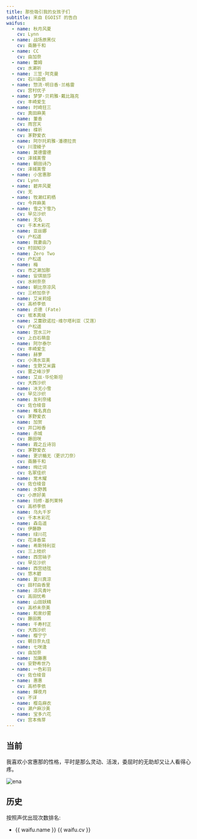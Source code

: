 ```yaml
---
title: 那些吸引我的女孩子们
subtitle: 来自 EGOIST 的告白
waifus:
  - name: 秋月风夏
    cv: Lynn
  - name: 战场原黑仪
    cv: 斋藤千和
  - name: CC
    cv: 由加奈
  - name: 蕾姆
    cv: 水濑祈
  - name: 三笠·阿克曼
    cv: 石川由依
  - name: 惣流·明日香·兰格雷
    cv: 宫村优子
  - name: 梦梦·贝莉雅·戴比路克
    cv: 丰崎爱生
  - name: 时崎狂三
    cv: 真田麻美
  - name: 董香
    cv: 雨宫天
  - name: 楪祈
    cv: 茅野爱衣
  - name: 阿尔托莉雅·潘德拉贡
    cv: 川澄綾子
  - name: 莫德雷德
    cv: 泽城美雪
  - name: 朝田诗乃
    cv: 泽城美雪
  - name: 小宮惠那
    cv: Lynn
  - name: 碧井风夏
    cv: 无
  - name: 牧濑红莉栖
    cv: 今井麻美
  - name: 雪之下雪乃
    cv: 早见沙织
  - name: 无名
    cv: 千本木彩花
  - name: 亚丝娜
    cv: 户松遥
  - name: 我妻由乃
    cv: 村田知沙
  - name: Zero Two
    cv: 户松遥
  - name: 梅
    cv: 市之濑加那
  - name: 安琪丽莎
    cv: 水树奈奈
  - name: 朝比奈凉风
    cv: 三桥加奈子
  - name: 艾米莉娅
    cv: 高桥李依
  - name: 贞德 (Fate)
    cv: 坂本真绫
  - name: 艾蕾欧诺拉·维尔塔利亚（艾莲）
    cv: 户松遥
  - name: 宫水三叶
    cv: 上白石萌音
  - name: 阿尔泰尔
    cv: 丰崎爱生
  - name: 赫萝
    cv: 小清水亚美
  - name: 生野艾米露
    cv: 雾之峰沙罗
  - name: 艾丝·华伦斯坦
    cv: 大西沙织
  - name: 冰无小雪
    cv: 早见沙织
  - name: 友利奈绪
    cv: 佐仓绫音
  - name: 椎名真白
    cv: 茅野爱衣
  - name: 加贺
    cv: 井口裕香
  - name: 赤城
    cv: 藤田咲
  - name: 霞之丘诗羽
    cv: 茅野爱衣
  - name: 更识楯无（更识刀奈）
    cv: 斋藤千和
  - name: 绚辻词
    cv: 名冢佳织
  - name: 常木耀
    cv: 佐仓绫音
  - name: 水野茜
    cv: 小原好美
  - name: 玛修·基列莱特
    cv: 高桥李依
  - name: 乌丸千岁
    cv: 千本木彩花
  - name: 森岛遥
    cv: 伊藤静
  - name: 绿川花
    cv: 花泽香菜
  - name: 希斯特利亚
    cv: 三上枝织
  - name: 西宫硝子
    cv: 早见沙织
  - name: 西宫结弦
    cv: 悠木碧
  - name: 夏川真涼
    cv: 田村由香里
  - name: 凉风青叶
    cv: 高田忧希
  - name: 山田妖精
    cv: 高桥未奈美
  - name: 和泉纱雾
    cv: 藤田茜
  - name: 千寿村正
    cv: 大西沙织
  - name: 樱宁宁
    cv: 朝日奈丸佳
  - name: 七咲逢
    cv: 由加奈
  - name: 加藤惠
    cv: 安野希世乃
  - name: 一色彩羽
    cv: 佐仓绫音
  - name: 惠惠
    cv: 高桥李依
  - name: 輝夜月
    cv: 不详
  - name: 樱岛麻衣
    cv: 濑户麻沙美
  - name: 宝多六花
    cv: 宫本侑芽
---
```


## 当前

我喜欢小宮惠那的性格，平时是那么灵动、活泼，委屈时的无助却又让人看得心疼。

<!-- ![altair](https://i.loli.net/2017/09/02/59aa9b2fe0303.jpg) -->
<!-- ![saber](https://i.loli.net/2017/09/02/59aa9b9a87d3a.jpg) -->
<!-- ![mordred](https://i.loli.net/2017/11/10/5a0535daceee7.jpg) -->
![ena](https://i.loli.net/2017/12/03/5a23dd8a0870c.jpg)

## 历史

按照声优出现次数排名:

<div class="waifu">
  <ul>
    <li v-for="waifu in orderedWaifus" :key="waifu.name">
      {{ waifu.name }} <span class="cv">{{ waifu.cv }}</span>
    </li>
  </ul> 
</div>

<script>
export default {
  computed: {
    orderedWaifus() {
      const cvStats = {}
      const waifus = this.$page.attributes.waifus
      waifus.forEach(waifu => {
        cvStats[waifu.cv] = cvStats[waifu.cv] || []
        cvStats[waifu.cv].push(waifu)
      })
      return Object.keys(cvStats)
        .sort((a, b) => cvStats[b].length - cvStats[a].length)
        .reduce((res, name) => {
          return [...res, ...cvStats[name]]
        }, [])
    }
  }
}
</script>
